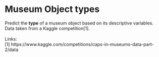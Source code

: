 # Museum Object types

<p>Predict the <strong>type</strong> of a museum object based on its descriptive variables. Data taken from a Kaggle competition[1].
<br><br>Links:
<br>[1] https://www.kaggle.com/competitions/caps-in-museums-data-part-2/data
</p>
